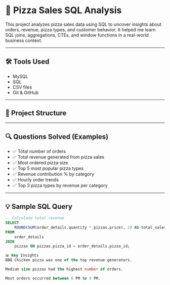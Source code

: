 # 🍕 Pizza Sales SQL Analysis

This project analyzes pizza sales data using SQL to uncover insights about orders, revenue, pizza types, and customer behavior. It helped me learn SQL joins, aggregations, CTEs, and window functions in a real-world business context.

---

## 🛠️ Tools Used
- MySQL
- SQL
- CSV files
- Git & GitHub

---

## 📁 Project Structure


---

## 🔍 Questions Solved (Examples)

- ✅ Total number of orders
- ✅ Total revenue generated from pizza sales
- ✅ Most ordered pizza size
- ✅ Top 5 most popular pizza types
- ✅ Revenue contribution % by category
- ✅ Hourly order trends
- ✅ Top 3 pizza types by revenue per category

---

## 💡 Sample SQL Query

```sql
-- Calculate total revenue
SELECT 
    ROUND(SUM(order_details.quantity * pizzas.price), 2) AS total_sales
FROM
    order_details
JOIN
    pizzas ON pizzas.pizza_id = order_details.pizza_id;

📊 Key Insights
BBQ Chicken pizza was one of the top revenue generators.

Medium size pizzas had the highest number of orders.

Most orders occurred between 6 PM to 9 PM.

